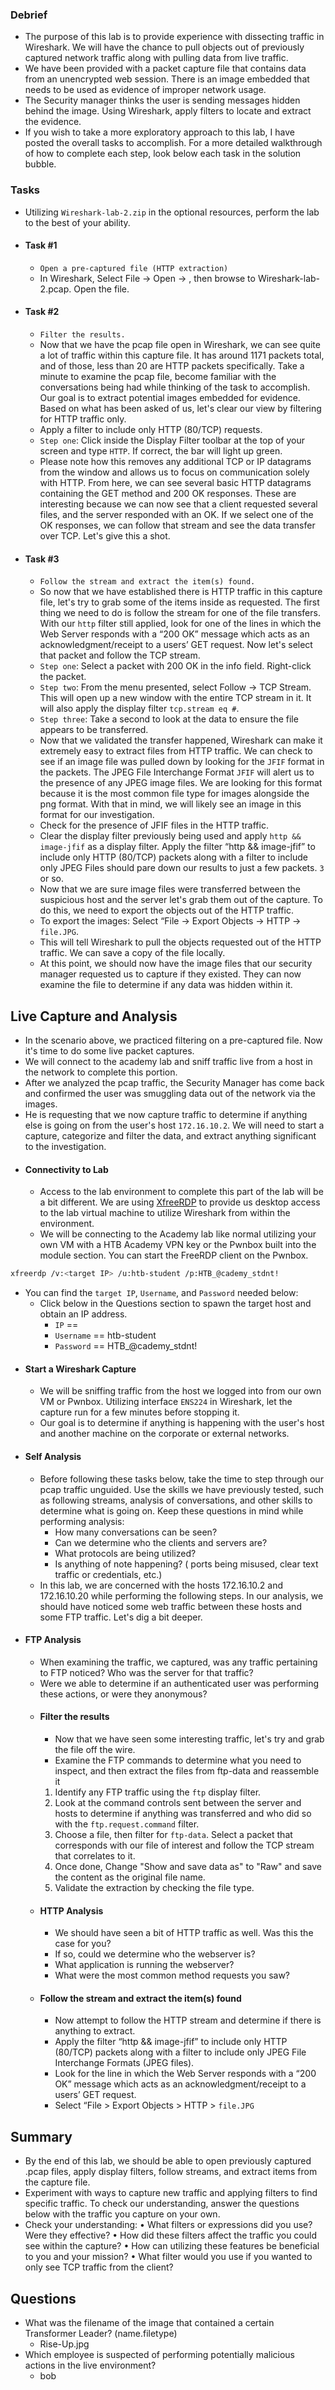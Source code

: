 ### Debrief
- The purpose of this lab is to provide experience with dissecting traffic in Wireshark. We will have the chance to pull objects out of previously captured network traffic along with pulling data from live traffic.
- We have been provided with a packet capture file that contains data from an unencrypted web session. There is an image embedded that needs to be used as evidence of improper network usage. 
- The Security manager thinks the user is sending messages hidden behind the image. Using Wireshark, apply filters to locate and extract the evidence.
- If you wish to take a more exploratory approach to this lab, I have posted the overall tasks to accomplish. For a more detailed walkthrough of how to complete each step, look below each task in the solution bubble.


### Tasks
- Utilizing `Wireshark-lab-2.zip` in the optional resources, perform the lab to the best of your ability.
- #### Task #1
	- `Open a pre-captured file (HTTP extraction)`
	- In Wireshark, Select File → Open → , then browse to Wireshark-lab-2.pcap. Open the file.
- #### Task #2
	- `Filter the results.`
	- Now that we have the pcap file open in Wireshark, we can see quite a lot of traffic within this capture file. It has around 1171 packets total, and of those, less than 20 are HTTP packets specifically. Take a minute to examine the pcap file, become familiar with the conversations being had while thinking of the task to accomplish. Our goal is to extract potential images embedded for evidence. Based on what has been asked of us, let's clear our view by filtering for HTTP traffic only.
	- Apply a filter to include only HTTP (80/TCP) requests.
	- `Step one`: Click inside the Display Filter toolbar at the top of your screen and type `HTTP`. If correct, the bar will light up green.
	- Please note how this removes any additional TCP or IP datagrams from the window and allows us to focus on communication solely with HTTP. From here, we can see several basic HTTP datagrams containing the GET method and 200 OK responses. These are interesting because we can now see that a client requested several files, and the server responded with an OK. If we select one of the OK responses, we can follow that stream and see the data transfer over TCP. Let's give this a shot.
- #### Task #3
	- `Follow the stream and extract the item(s) found.`
	- So now that we have established there is HTTP traffic in this capture file, let's try to grab some of the items inside as requested. The first thing we need to do is follow the stream for one of the file transfers. With our `http` filter still applied, look for one of the lines in which the Web Server responds with a “200 OK” message which acts as an acknowledgment/receipt to a users’ GET request. Now let's select that packet and follow the TCP stream.
	- `Step one`: Select a packet with 200 OK in the info field. Right-click the packet.
	- `Step two`: From the menu presented, select Follow → TCP Stream. This will open up a new window with the entire TCP stream in it. It will also apply the display filter `tcp.stream eq #`.
	- `Step three`: Take a second to look at the data to ensure the file appears to be transferred.
	- Now that we validated the transfer happened, Wireshark can make it extremely easy to extract files from HTTP traffic. We can check to see if an image file was pulled down by looking for the `JFIF` format in the packets. The JPEG File Interchange Format `JFIF` will alert us to the presence of any JPEG image files. We are looking for this format because it is the most common file type for images alongside the png format. With that in mind, we will likely see an image in this format for our investigation.
	- Check for the presence of JFIF files in the HTTP traffic.
	- Clear the display filter previously being used and apply `http && image-jfif` as a display filter. Apply the filter “http && image-jfif” to include only HTTP (80/TCP) packets along with a filter to include only JPEG Files should pare down our results to just a few packets. `3` or so.
	- Now that we are sure image files were transferred between the suspicious host and the server let's grab them out of the capture. To do this, we need to export the objects out of the HTTP traffic.
	- To export the images: Select “File → Export Objects → HTTP → `file.JPG`.  
	- This will tell Wireshark to pull the objects requested out of the HTTP traffic. We can save a copy of the file locally.
	- At this point, we should now have the image files that our security manager requested us to capture if they existed. They can now examine the file to determine if any data was hidden within it.



## Live Capture and Analysis
- In the scenario above, we practiced filtering on a pre-captured file. Now it's time to do some live packet captures. 
- We will connect to the academy lab and sniff traffic live from a host in the network to complete this portion.
- After we analyzed the pcap traffic, the Security Manager has come back and confirmed the user was smuggling data out of the network via the images. 
- He is requesting that we now capture traffic to determine if anything else is going on from the user's host `172.16.10.2`. We will need to start a capture, categorize and filter the data, and extract anything significant to the investigation.
- #### Connectivity to Lab
	- Access to the lab environment to complete this part of the lab will be a bit different. We are using [XfreeRDP](https://manpages.ubuntu.com/manpages/trusty/man1/xfreerdp.1.html) to provide us desktop access to the lab virtual machine to utilize Wireshark from within the environment.
	- We will be connecting to the Academy lab like normal utilizing your own VM with a HTB Academy VPN key or the Pwnbox built into the module section. You can start the FreeRDP client on the Pwnbox.
```bash
xfreerdp /v:<target IP> /u:htb-student /p:HTB_@cademy_stdnt!
```

- You can find the `target IP`, `Username`, and `Password` needed below:
	- Click below in the Questions section to spawn the target host and obtain an IP address.
	    - `IP` ==
	    - `Username` == htb-student
	    - `Password` == HTB\_@cademy\_stdnt!
- #### Start a Wireshark Capture
	- We will be sniffing traffic from the host we logged into from our own VM or Pwnbox. Utilizing interface `ENS224` in Wireshark, let the capture run for a few minutes before stopping it. 
	- Our goal is to determine if anything is happening with the user's host and another machine on the corporate or external networks.
- #### Self Analysis
	- Before following these tasks below, take the time to step through our pcap traffic unguided. Use the skills we have previously tested, such as following streams, analysis of conversations, and other skills to determine what is going on. Keep these questions in mind while performing analysis:
		- How many conversations can be seen?
		- Can we determine who the clients and servers are?
		- What protocols are being utilized?
		- Is anything of note happening? ( ports being misused, clear text traffic or credentials, etc.)
	- In this lab, we are concerned with the hosts 172.16.10.2 and 172.16.10.20 while performing the following steps. In our analysis, we should have noticed some web traffic between these hosts and some FTP traffic. Let's dig a bit deeper.
- #### FTP Analysis
	- When examining the traffic, we captured, was any traffic pertaining to FTP noticed? Who was the server for that traffic?
	- Were we able to determine if an authenticated user was performing these actions, or were they anonymous?
	- #### Filter the results
		- Now that we have seen some interesting traffic, let's try and grab the file off the wire.
		- Examine the FTP commands to determine what you need to inspect, and then extract the files from ftp-data and reassemble it
		1. Identify any FTP traffic using the `ftp` display filter.
		2. Look at the command controls sent between the server and hosts to determine if anything was transferred and who did so with the `ftp.request.command` filter.
		3. Choose a file, then filter for `ftp-data`. Select a packet that corresponds with our file of interest and follow the TCP stream that correlates to it.
		4. Once done, Change "Show and save data as" to "Raw" and save the content as the original file name.
		5. Validate the extraction by checking the file type.
	- #### HTTP Analysis
		- We should have seen a bit of HTTP traffic as well. Was this the case for you?
		- If so, could we determine who the webserver is?
		- What application is running the webserver?
		- What were the most common method requests you saw?
	- #### Follow the stream and extract the item(s) found
		- Now attempt to follow the HTTP stream and determine if there is anything to extract.
		- Apply the filter “http && image-jfif” to include only HTTP (80/TCP) packets along with a filter to include only JPEG File Interchange Formats (JPEG files).
		- Look for the line in which the Web Server responds with a “200 OK” message which acts as an acknowledgment/receipt to a users’ GET request.
		- Select “File > Export Objects > HTTP > `file.JPG`


## Summary
- By the end of this lab, we should be able to open previously captured .pcap files, apply display filters, follow streams, and extract items from the capture file. 
- Experiment with ways to capture new traffic and applying filters to find specific traffic. To check our understanding, answer the questions below with the traffic you capture on your own.
- Check your understanding:
	• What filters or expressions did you use? Were they effective?
	• How did these filters affect the traffic you could see within the capture?
	• How can utilizing these features be beneficial to you and your mission?
	• What filter would you use if you wanted to only see TCP traffic from the client?


## Questions
- What was the filename of the image that contained a certain Transformer Leader? (name.filetype)
	- Rise-Up.jpg
- Which employee is suspected of performing potentially malicious actions in the live environment?
	- bob